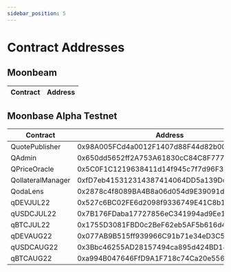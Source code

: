 ```yaml
---
sidebar_position: 5
---
```


# Contract Addresses

## Moonbeam
| Contract | Address |
| -------- | ------- |


## Moonbase Alpha Testnet
| Contract | Address |
|---|---|
| QuotePublisher | 0x98A005FCd4a0012F1407d88F44d82b003a389fAF |
| QAdmin | 0x650dd5652ff2A753A61830cC84C8F77787Ab4881 |
| QPriceOracle | 0x5C0F1C1219638411d14f945c7f7d96F394E718EC |
| QollateralManager | 0xfD7eb415312314387414064DD5a139Dc0853b457 |
| QodaLens | 0x2878c4f8089BA4B8a06d054d9E39091d60Fb2cA2 |
| qDEVJUL22 | 0x527c6BC02FE6d2098f9336749E41C8b1609c6580 |
| qUSDCJUL22 | 0x7B176FDaba17727856eC341994ad9Ee194Dd0C53 |
| qBTCJUL22 | 0x1755D3081FBD0c2BeF62eb5AF5b616d46CFD6dB8 |
| qDEVAUG22 | 0x077AB9B515ff939966C91b71e34eD3C5322185f0 |
| qUSDCAUG22 | 0x3Bbc46255AD28157494ca895d424BD14dF0B131d |
| qBTCAUG22 | 0xa994B047646FfD9A1F718c74Ca20e5563cD1f956 |

